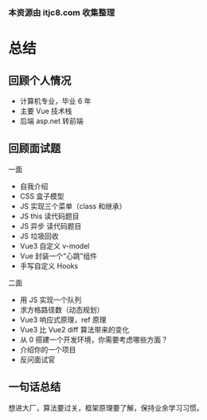 ### 本资源由 itjc8.com 收集整理
# 总结

## 回顾个人情况

- 计算机专业，毕业 6 年
- 主要 Vue 技术栈
- 后端 asp.net 转前端

## 回顾面试题

一面

- 自我介绍
- CSS 盒子模型
- JS 实现三个菜单（class 和继承）
- JS this 读代码题目
- JS 异步 读代码题目
- JS 垃圾回收
- Vue3 自定义 v-model
- Vue 封装一个“心跳”组件
- 手写自定义 Hooks

二面

- 用 JS 实现一个队列
- 求方格路径数（动态规划）
- Vue3 响应式原理，ref 原理
- Vue3 比 Vue2 diff 算法带来的变化
- 从 0 搭建一个开发环境，你需要考虑哪些方面？
- 介绍你的一个项目
- 反问面试官

## 一句话总结

想进大厂，算法要过关，框架原理要了解，保持业余学习习惯。
